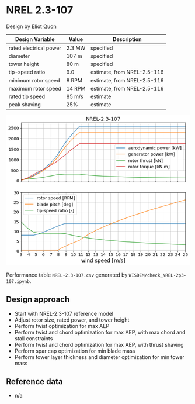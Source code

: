 # NREL 2.3-107

Design by [Eliot Quon](mailto:eliot.quon@nrel.gov)

| Design Variable        | Value  | Description |
| ---------------------- | ------ | ----------- |
| rated electrical power | 2.3 MW | specified |
| diameter               | 107 m  | specified |
| tower height           | 80 m   | specified |
| tip-speed ratio        | 9.0    | estimate, from NREL-2.5-116 |
| minimum rotor speed    | 8 RPM  | estimate, from NREL-2.5-116 |
| maximum rotor speed    | 14 RPM | estimate, from NREL-2.5-116 |
| rated tip speed        | 85 m/s | estimate |
| peak shaving           | 25%    | estimate |

![Turbine Performance](WISDEM/figures/NREL-2.3-107_design_overview.png)

Performance table `NREL-2.3-107.csv` generated by `WISDEM/check_NREL-2p3-107.ipynb`.

## Design approach

* Start with NREL-2.3-107 reference model
* Adjust rotor size, rated power, and tower height
* Perform twist optimization for max AEP
* Perform twist and chord optimization for max AEP, with max chord and stall constraints
* Perform twist and chord optimization for max AEP, with thrust shaving
* Perform spar cap optimization for min blade mass
* Perform tower layer thickness and diameter optimization for min tower mass

## Reference data

* n/a
